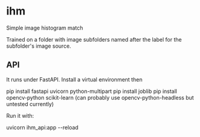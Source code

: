 # ihm
Simple image histogram match

Trained on a folder with image subfolders named after the label for the subfolder's image source.

## API

It runs under FastAPI.  Install a virtual environment then

pip install fastapi uvicorn python-multipart
pip install joblib
pip install opencv-python scikit-learn     (can probably use opencv-python-headless but untested currently)

Run it with:

uvicorn ihm_api:app --reload